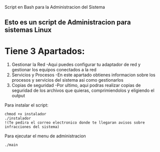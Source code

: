 Script en Bash para la Administracion del Sistema
## Esto es un script de Administracion para sistemas Linux

# Tiene 3 Apartados:
1. Gestionar la Red
  -Aqui puedes configurar tu adaptador de red y gestionar los equipos conectados a la red
2. Servicios y Procesos
  -En este apartado obtienes informacion sobre los procesos y servicios del sistema asi como gestionarlos
3. Copias de seguridad
  -Por ultimo, aqui podras realizar copias de seguridad de los archivos que quieras, comprimiendolos y eligiendo el output

Para instalar el script:
```
chmod +x instalador
./instalador
!(Te pedira el correo electronico donde te llegaran avisos sobre infracciones del sistema)
```
Para ejecutar el menu de administracion
```
./main
```
